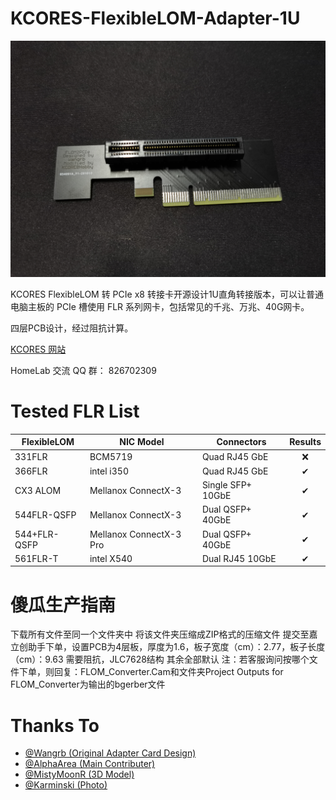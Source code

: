 # KCORES-FlexibleLOM-Adapter-1U

![FlexibleLOM-Adapter-Card-Top-View](./Photo/adapter.jpg)  

KCORES FlexibleLOM 转 PCIe x8 转接卡开源设计1U直角转接版本，可以让普通电脑主板的 PCIe 槽使用 FLR 系列网卡，包括常见的千兆、万兆、40G网卡。

四层PCB设计，经过阻抗计算。

[KCORES 网站](http://kcores.com/)

HomeLab 交流 QQ 群： 826702309

# Tested FLR List

| FlexibleLOM  | NIC Model               | Connectors        | Results |
| ------------ | ----------------------- | ----------------- | :-----: |
| 331FLR       | BCM5719                 | Quad RJ45 GbE     | ❌     |
| 366FLR       | intel i350              | Quad RJ45 GbE     | ✔      |
| CX3 ALOM     | Mellanox ConnectX-3     | Single SFP+ 10GbE | ✔      |
| 544FLR-QSFP  | Mellanox ConnectX-3     | Dual QSFP+ 40GbE  | ✔      |
| 544+FLR-QSFP | Mellanox ConnectX-3 Pro | Dual QSFP+ 40GbE  | ✔      |
| 561FLR-T     | intel X540              | Dual RJ45 10GbE   | ✔      |

# 傻瓜生产指南

下载所有文件至同一个文件夹中
将该文件夹压缩成ZIP格式的压缩文件
提交至嘉立创助手下单，设置PCB为4层板，厚度为1.6，板子宽度（cm）：2.77，板子长度（cm）：9.63
需要阻抗，JLC7628结构
其余全部默认
注：若客服询问按哪个文件下单，则回复：FLOM_Converter.Cam和文件夹Project Outputs for FLOM_Converter为输出的bgerber文件

# Thanks To

- [@Wangrb (Original Adapter Card Design)](https://github.com/Wangrb)
- [@AlphaArea (Main Contributer)](https://github.com/alphaarea)
- [@MistyMoonR (3D Model)](https://github.com/MistyMoonR)  
- [@Karminski (Photo)](https://github.com/karminski)
